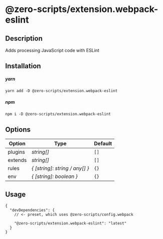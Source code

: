 # @zero-scripts/extension.webpack-eslint

## Description

Adds processing JavaScript code with ESLint

## Installation

##### yarn

```
yarn add -D @zero-scripts/extension.webpack-eslint
```

##### npm

```
npm i -D @zero-scripts/extension.webpack-eslint
```

## Options

| Option  | Type                           | Default |
| ------- | ------------------------------ | ------- |
| plugins | _string[]_                     | `[]`    |
| extends | _string[]_                     | `[]`    |
| rules   | _{ [string]: string / any[] }_ | `{}`    |
| env     | _{ [string]: boolean }_        | `{}`    |

## Usage

```
{
  "devDependencies": {
    // <- preset, which uses @zero-scripts/config.webpack

    "@zero-scripts/extension.webpack-eslint": "latest"
  }
}
```
